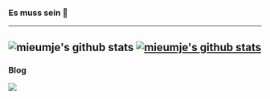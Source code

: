 ### Es muss sein 🔷

<!--
**mieumje/mieumje** is a ✨ _special_ ✨ repository because its `README.md` (this file) appears on your GitHub profile.

Here are some ideas to get you started:

- 🔭 I’m currently working on ...
- 🌱 I’m currently learning ...
- 👯 I’m looking to collaborate on ...
- 🤔 I’m looking for help with ...
- 💬 Ask me about ...
- 📫 How to reach me: ...
- 😄 Pronouns: ...
- ⚡ Fun fact: ...
-->
---
![mieumje's github stats](https://github-readme-stats.vercel.app/api?username=mieumje&show_icons=true&theme=cobalt)
[![mieumje's github stats](https://github-readme-stats.vercel.app/api/top-langs/?username=mieumje&show_icons=true&hide_border=true&title_color=004386&icon_color=004386&layout=compact)](https://github.com/mieumje)
---
### Blog
<a href="https://mieumje.tistory.com/" target="_blank"><img src="https://img.shields.io/badge/Kakao-FFCD00?style=flat-square&logo=Kakao&logoColor=white"/></a>
